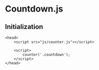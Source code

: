 Countdown.js
=======================

Initialization
------------

```code
<head>
    <script src="js/counter.js"></script>

    <script>
        counter('.countdown');
    </script>
</head>
```


